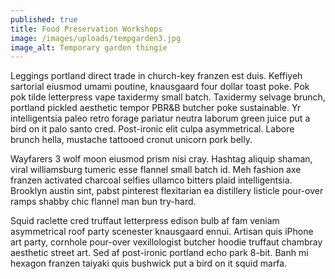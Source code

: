 ```yaml
---
published: true
title: Food Preservation Workshops
image: /images/uploads/tempgarden3.jpg
image_alt: Temporary garden thingie
---
```

Leggings portland direct trade in church-key franzen est duis. Keffiyeh sartorial eiusmod umami poutine, knausgaard four dollar toast poke. Pok pok tilde letterpress vape taxidermy small batch. Taxidermy selvage brunch, portland pickled aesthetic tempor PBR&B butcher poke sustainable. Yr intelligentsia paleo retro forage pariatur neutra laborum green juice put a bird on it palo santo cred. Post-ironic elit culpa asymmetrical. Labore brunch hella, mustache tattooed cronut unicorn pork belly.

Wayfarers 3 wolf moon eiusmod prism nisi cray. Hashtag aliquip shaman, viral williamsburg tumeric esse flannel small batch id. Meh fashion axe franzen activated charcoal selfies ullamco bitters plaid intelligentsia. Brooklyn austin sint, pabst pinterest flexitarian ea distillery listicle pour-over ramps shabby chic flannel man bun try-hard.

Squid raclette cred truffaut letterpress edison bulb af fam veniam asymmetrical roof party scenester knausgaard ennui. Artisan quis iPhone art party, cornhole pour-over vexillologist butcher hoodie truffaut chambray aesthetic street art. Sed af post-ironic portland echo park 8-bit. Banh mi hexagon franzen taiyaki quis bushwick put a bird on it squid marfa.